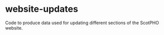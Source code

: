 # website-updates
Code to produce data used for updating different sections of the ScotPHO website.

